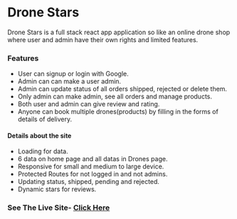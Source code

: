 # Drone Stars

Drone Stars is a full stack react app application so like an online drone shop where user and admin have their own rights and limited features.

### Features

- User can signup or login with Google.
- Admin can can make a user admin.
- Admin can update status of all orders shipped, rejected or delete them.
- Only admin can make admin, see all orders and manage products.
- Both user and admin can give review and rating.
- Anyone can book multiple drones(products) by filling in the forms of details of delivery.

#### Details about the site

- Loading for data.
- 6 data on home page and all datas in Drones page.
- Responsive for small and medium to large device.
- Protected Routes for not logged in and not admins.
- Updating status, shipped, pending and rejected.
- Dynamic stars for reviews.

### See The Live Site- [Click Here](https://drone-stars.web.app/)
